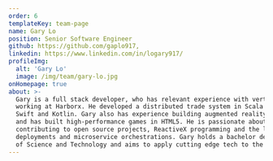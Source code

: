 ```yaml
---
order: 6
templateKey: team-page
name: Gary Lo
position: Senior Software Engineer
github: https://github.com/gaplo917,
linkedin: https://www.linkedin.com/in/logary917/
profileImg:
  alt: 'Gary Lo'
  image: /img/team/gary-lo.jpg
onHomepage: true
about: >-
  Gary is a full stack developer, who has relevant experience with vertical implementation from backend to frontend while 
  working at Harborx. He developed a distributed trade system in Scala and high-performance native mobile clients with 
  Swift and Kotlin. Gary also has experience building augmented reality mobile applications for non-profit organizations 
  and has built high-performance games in HTML5. He is passionate about communicating with top developers worldwide, 
  contributing to open source projects, ReactiveX programming and the latest UX techniques, and exploring cloud-native 
  deployments and microservice orchestrations. Gary holds a bachelor degree in Computer Science from Hong Kong University 
  of Science and Technology and aims to apply cutting edge tech to the blockchain industry, beginning with Plutux.
---
```

